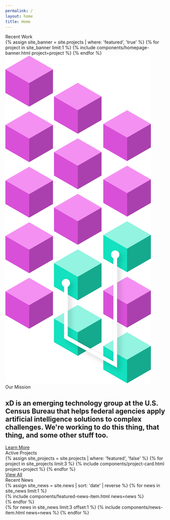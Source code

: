 ```yaml
---
permalink: /
layout: home
title: Home
---
```


<section class="home-hero">
  <div class="grid-row">
    <div class="hero-left grid-col-7">
      <div class="hero-left-content">
        <div class="section-breadcrumb">Recent Work</div>
        {% assign site_banner = site.projects | where: 'featured', 'true' %}
        {% for project in site_banner limit:1 %}
          {% include components/homepage-banner.html project=project %}
        {% endfor %}
      </div>
    </div>
    <div class="hero-right grid-col-5">
      <div class="hero-right-content">
        <img src="assets/img/projects/combating-bias/combating-bias-banner.png" alt="An isometric 3 by 5 grid is formed by square blocks. 4 blocks in the bottom-right are joined by a line and are in a different color demonstrating a focus, or bias, to the bottom-right of the grid.">
      </div>
    </div>
  </div>
</section>
<section class="home-mission">
  <div class="grid-container">
    <div class="section-breadcrumb">Our Mission</div>
    <h2>
      xD is an emerging technology group at the U.S. Census Bureau that helps federal agencies apply artificial intelligence solutions to complex challenges. We're working to do this thing, that thing, and some other stuff too.
    </h2>
    <a class="square-link" href="/mission">Learn More</a>
  </div>
</section>
<section class="home-projects">
  <div class="grid-container">
    <div class="section-breadcrumb">Active Projects</div>
    <div class="grid-row grid-gap-lg">
      {% assign site_projects = site.projects | where: 'featured', 'false' %}
      {% for project in site_projects limit:3 %}
        {% include components/project-card.html project=project %}
      {% endfor %}
    </div>
    <a class="usa-button usa-button-black" href="{{ site.baseurl }}/projects">View All</a>
  </div>
</section>
<section class="home-news">
  <div class="grid-container">
    <div class="section-breadcrumb">Recent News</div>
    <div class="grid-row grid-gap-lg home-news-items">
      {% assign site_news = site.news | sort: 'date' | reverse %}
      {% for news in site_news limit:1 %}
        <div class="col-12 tablet:grid-col-6 featured-news-col">
          {% include components/featured-news-item.html news=news %}  
        </div>
      {% endfor %}
      <div class="col-12 tablet:grid-col-6">
        {% for news in site_news limit:3 offset:1 %}
          {% include components/news-item.html news=news %}
        {% endfor %}
      </div>
    </div>
  </div>
</section>